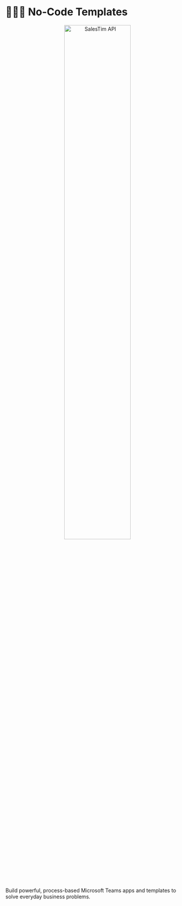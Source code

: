 # 🧙🏼‍♂️ No-Code Templates

<div style="text-align: center;">
<img alt="SalesTim API" src="/img/headers/templates.jpg"
style="width: 60%;"></img>
</div>

Build powerful, process-based Microsoft Teams apps and templates to solve everyday business problems.

